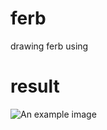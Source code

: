 # ferb
drawing ferb using

# result
<img src="https://i.imgur.com/e7u5pcH.png" alt="An example image">
